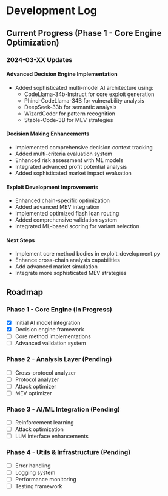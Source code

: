 # Development Log

## Current Progress (Phase 1 - Core Engine Optimization)

### 2024-03-XX Updates

#### Advanced Decision Engine Implementation
- Added sophisticated multi-model AI architecture using:
  - CodeLlama-34b-Instruct for core exploit generation
  - Phind-CodeLlama-34B for vulnerability analysis
  - DeepSeek-33b for semantic analysis
  - WizardCoder for pattern recognition
  - Stable-Code-3B for MEV strategies

#### Decision Making Enhancements
- Implemented comprehensive decision context tracking
- Added multi-criteria evaluation system
- Enhanced risk assessment with ML models
- Integrated advanced profit potential analysis
- Added sophisticated market impact evaluation

#### Exploit Development Improvements
- Enhanced chain-specific optimization
- Added advanced MEV integration
- Implemented optimized flash loan routing
- Added comprehensive validation system
- Integrated ML-based scoring for variant selection

#### Next Steps
- Implement core method bodies in exploit_development.py
- Enhance cross-chain analysis capabilities
- Add advanced market simulation
- Integrate more sophisticated MEV strategies

## Roadmap

### Phase 1 - Core Engine (In Progress)
- [x] Initial AI model integration
- [x] Decision engine framework
- [ ] Core method implementations
- [ ] Advanced validation system

### Phase 2 - Analysis Layer (Pending)
- [ ] Cross-protocol analyzer
- [ ] Protocol analyzer
- [ ] Attack optimizer
- [ ] MEV optimizer

### Phase 3 - AI/ML Integration (Pending)
- [ ] Reinforcement learning
- [ ] Attack optimization
- [ ] LLM interface enhancements

### Phase 4 - Utils & Infrastructure (Pending)
- [ ] Error handling
- [ ] Logging system
- [ ] Performance monitoring
- [ ] Testing framework 